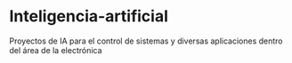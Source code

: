 # Inteligencia-artificial
Proyectos de IA para el control de sistemas y diversas aplicaciones dentro del área de la electrónica
